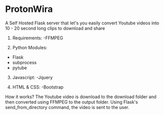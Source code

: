# ProtonWira
A Self Hosted Flask server that let's you easily convert Youtube videos into 10 - 20 second long clips to download and share


1. Requirements:
-FFMPEG

2. Python Modules:

- Flask
- subprocess
- pytube
  
3. Javascript:
-Jquery
 
4. HTML & CSS:
-Bootstrap
  
How it works?
The Youtube video is download to the download folder and then converted using FFMPEG to the output folder. Using Flask's send_from_directory
command, the video is sent to the user.
